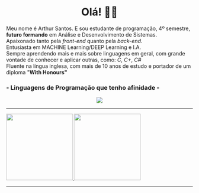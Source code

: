 <h1 align="center">Olá! 👋🏻 </h1>

<p>Meu nome é Arthur Santos. E sou estudante de programação, 4º semestre, <b>futuro formando</b> em Análise e Desenvolvimento de Sistemas.
 <br>Apaixonado tanto pela <i>front-end</i> quanto pela <i>back-end</i>.</br>
 Entusiasta em MACHINE Learning/DEEP Learning e I.A. 
 <br>Sempre aprendendo mais e mais sobre linguagens em geral, com grande vontade de conhecer e aplicar outras, como: <i>C</i>, <i>C+</i>, <i>C#</i>
 <br>Fluente na língua inglesa, com mais de 10 anos de estudo e portador de um diploma "<b>With Honours"<b></br>
 </p>


<h3> - Linguagens de Programação que tenho afinidade - </h3>


<div align="center" style="display: inline_block"<br>
<img align="center" src="https://skills.thijs.gg/icons?i=html,css,js,java,py,kotlin,mysql,lua,)"></img>


</div>

<hr>

<div>
  <a href="https://github.com/Arthurzra">
  <img height="180cm" src="https://github-readme-stats.vercel.app/api?username=Arthurzra&show_icons=true&theme=radical"/ >
  <img height="180cm" src="https://github-readme-stats.vercel.app/api/top-langs/?username=Arthurzra&layout=compact"/>

</div>

<hr>
